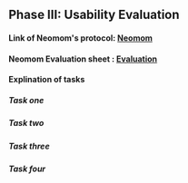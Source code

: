 ## Phase III: Usability Evaluation

#### Link of Neomom's protocol: [Neomom](https://xd.adobe.com/view/8777d0fb-7406-4b3a-5532-9525e88d8f0b-f146/)

#### Neomom Evaluation sheet : [Evaluation](https://github.com/UsabilityEngineering/Neomom/blob/master/phase3/Evaluation.pdf)

#### Explination of tasks
##### Task one
##### Task two
##### Task three
##### Task four
